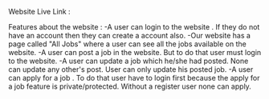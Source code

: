 

Website Live Link : 

Features about the website : 
-A user can  login to the website . If they do not have an account then they can create a account also.
-Our website has a page called "All Jobs" where a user can see all the jobs available on the website.
-A user can post a job in the website. But to do that user must login to the website.
-A user can update a job which he/she had posted. None can update any other's post. User can only update his posted job.
-A user can apply for a job . To do that user have to login first because the apply for a job feature is private/protected. Without a register user none can apply.


